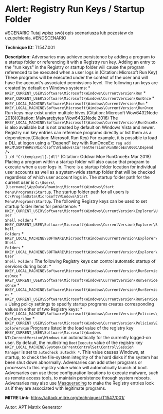 # Alert: Registry Run Keys / Startup Folder

#SCENARIO
Tutaj wpisz swój opis scenariusza lub pozostaw do uzupełnienia.
#ENDSCENARIO

**Technique ID:** T1547.001

**Description:** Adversaries may achieve persistence by adding a program to a startup folder or referencing it with a Registry run key. Adding an entry to the "run keys" in the Registry or startup folder will cause the program referenced to be executed when a user logs in.(Citation: Microsoft Run Key) These programs will be executed under the context of the user and will have the account's associated permissions level.  The following run keys are created by default on Windows systems:  * <code>HKEY_CURRENT_USER\Software\Microsoft\Windows\CurrentVersion\Run</code> * <code>HKEY_CURRENT_USER\Software\Microsoft\Windows\CurrentVersion\RunOnce</code> * <code>HKEY_LOCAL_MACHINE\Software\Microsoft\Windows\CurrentVersion\Run</code> * <code>HKEY_LOCAL_MACHINE\Software\Microsoft\Windows\CurrentVersion\RunOnce</code>  Run keys may exist under multiple hives.(Citation: Microsoft Wow6432Node 2018)(Citation: Malwarebytes Wow6432Node 2016) The <code>HKEY_LOCAL_MACHINE\Software\Microsoft\Windows\CurrentVersion\RunOnceEx</code> is also available but is not created by default on Windows Vista and newer. Registry run key entries can reference programs directly or list them as a dependency.(Citation: Microsoft Run Key) For example, it is possible to load a DLL at logon using a "Depend" key with RunOnceEx: <code>reg add HKLM\SOFTWARE\Microsoft\Windows\CurrentVersion\RunOnceEx\0001\Depend /v 1 /d "C:\temp\evil[.]dll"</code> (Citation: Oddvar Moe RunOnceEx Mar 2018)  Placing a program within a startup folder will also cause that program to execute when a user logs in. There is a startup folder location for individual user accounts as well as a system-wide startup folder that will be checked regardless of which user account logs in. The startup folder path for the current user is <code>C:\Users\\[Username]\AppData\Roaming\Microsoft\Windows\Start Menu\Programs\Startup</code>. The startup folder path for all users is <code>C:\ProgramData\Microsoft\Windows\Start Menu\Programs\StartUp</code>.  The following Registry keys can be used to set startup folder items for persistence:  * <code>HKEY_CURRENT_USER\Software\Microsoft\Windows\CurrentVersion\Explorer\User Shell Folders</code> * <code>HKEY_CURRENT_USER\Software\Microsoft\Windows\CurrentVersion\Explorer\Shell Folders</code> * <code>HKEY_LOCAL_MACHINE\SOFTWARE\Microsoft\Windows\CurrentVersion\Explorer\Shell Folders</code> * <code>HKEY_LOCAL_MACHINE\SOFTWARE\Microsoft\Windows\CurrentVersion\Explorer\User Shell Folders</code>  The following Registry keys can control automatic startup of services during boot:  * <code>HKEY_LOCAL_MACHINE\Software\Microsoft\Windows\CurrentVersion\RunServicesOnce</code> * <code>HKEY_CURRENT_USER\Software\Microsoft\Windows\CurrentVersion\RunServicesOnce</code> * <code>HKEY_LOCAL_MACHINE\Software\Microsoft\Windows\CurrentVersion\RunServices</code> * <code>HKEY_CURRENT_USER\Software\Microsoft\Windows\CurrentVersion\RunServices</code>  Using policy settings to specify startup programs creates corresponding values in either of two Registry keys:  * <code>HKEY_LOCAL_MACHINE\Software\Microsoft\Windows\CurrentVersion\Policies\Explorer\Run</code> * <code>HKEY_CURRENT_USER\Software\Microsoft\Windows\CurrentVersion\Policies\Explorer\Run</code>  Programs listed in the load value of the registry key <code>HKEY_CURRENT_USER\Software\Microsoft\Windows NT\CurrentVersion\Windows</code> run automatically for the currently logged-on user.  By default, the multistring <code>BootExecute</code> value of the registry key <code>HKEY_LOCAL_MACHINE\System\CurrentControlSet\Control\Session Manager</code> is set to <code>autocheck autochk *</code>. This value causes Windows, at startup, to check the file-system integrity of the hard disks if the system has been shut down abnormally. Adversaries can add other programs or processes to this registry value which will automatically launch at boot.  Adversaries can use these configuration locations to execute malware, such as remote access tools, to maintain persistence through system reboots. Adversaries may also use [Masquerading](https://attack.mitre.org/techniques/T1036) to make the Registry entries look as if they are associated with legitimate programs.

**MITRE Link:** https://attack.mitre.org/techniques/T1547/001/

Autor: APT Matrix Generator

<!--
Tactics: 
Technique ID: T1547.001
Status: Pending
-->
